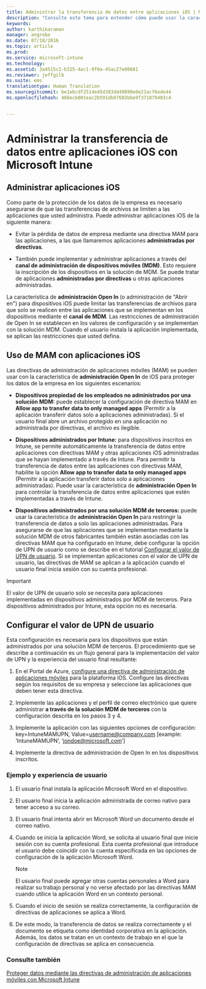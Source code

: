 ```yaml
---
title: Administrar la transferencia de datos entre aplicaciones iOS | Microsoft Intune
description: "Consulte este tema para entender cómo puede usar la característica Open In de iOS y las directivas de administración de aplicaciones móviles para administrar las transferencias de datos entre aplicaciones."
keywords: 
author: karthikaraman
manager: angrobe
ms.date: 07/18/2016
ms.topic: article
ms.prod: 
ms.service: microsoft-intune
ms.technology: 
ms.assetid: 3a4515c1-b325-4ac1-9f0a-45ac27e00681
ms.reviewer: jeffgilb
ms.suite: ems
translationtype: Human Translation
ms.sourcegitcommit: be1ebcdf2514e45d383dd49890e0e21acf6ede44
ms.openlocfilehash: 488ecb801eac2b591db87683bbe9f371879483c4


---
```


# Administrar la transferencia de datos entre aplicaciones iOS con Microsoft Intune
## Administrar aplicaciones iOS
Como parte de la protección de los datos de la empresa es necesario asegurarse de que las transferencias de archivos se limiten a las aplicaciones que usted administra.  Puede administrar aplicaciones iOS de la siguiente manera:

-   Evitar la pérdida de datos de empresa mediante una directiva MAM para las aplicaciones, a las que llamaremos aplicaciones **administradas por directivas**.

-   También puede implementar y administrar aplicaciones a través del **canal de administración de dispositivos móviles (MDM)**.  Esto requiere la inscripción de los dispositivos en la solución de MDM. Se puede tratar de aplicaciones **administradas por directivas** u otras aplicaciones administradas.

La característica de **administración Open In** (o administración de "Abrir en") para dispositivos iOS puede limitar las transferencias de archivos para que solo se realicen entre las aplicaciones que se implementan en los dispositivos mediante el **canal de MDM**. Las restricciones de administración de Open In se establecen en los valores de configuración y se implementan con la solución MDM.  Cuando el usuario instala la aplicación implementada, se aplican las restricciones que usted defina.
##  Uso de MAM con aplicaciones iOS
Las directivas de administración de aplicaciones móviles (MAM) se pueden usar con la característica de **administración Open In** de iOS para proteger los datos de la empresa en los siguientes escenarios:

-   **Dispositivos propiedad de los empleados no administrados por una solución MDM:** puede establecer la configuración de directiva MAM en **Allow app to transfer data to only managed apps** (Permitir a la aplicación transferir datos solo a aplicaciones administradas). Si el usuario final abre un archivo protegido en una aplicación no administrada por directivas, el archivo es ilegible.

-   **Dispositivos administrados por Intune:** para dispositivos inscritos en Intune, se permite automáticamente la transferencia de datos entre aplicaciones con directivas MAM y otras aplicaciones iOS administradas que se hayan implementado a través de Intune. Para permitir la transferencia de datos entre las aplicaciones con directivas MAM, habilite la opción **Allow app to transfer data to only managed apps** (Permitir a la aplicación transferir datos solo a aplicaciones administradas). Puede usar la característica de **administración Open In** para controlar la transferencia de datos entre aplicaciones que estén implementadas a través de Intune.   

-   **Dispositivos administrados por una solución MDM de terceros:** puede usar la característica de **administración Open In** para restringir la transferencia de datos a solo las aplicaciones administradas.
Para asegurarse de que las aplicaciones que se implementan mediante la solución MDM de otros fabricantes también están asociadas con las directivas MAM que ha configurado en Intune, debe configurar la opción de UPN de usuario como se describe en el tutorial [Configurar el valor de UPN de usuario](#configure-user-upn-setting).  Si se implementan aplicaciones con el valor de UPN de usuario, las directivas de MAM se aplican a la aplicación cuando el usuario final inicia sesión con su cuenta profesional.

> [!IMPORTANT]
> El valor de UPN de usuario solo se necesita para aplicaciones implementadas en dispositivos administrados por MDM de terceros.  Para dispositivos administrados por Intune, esta opción no es necesaria.

## Configurar el valor de UPN de usuario
Esta configuración es necesaria para los dispositivos que están administrados por una solución MDM de terceros. El procedimiento que se describe a continuación es un flujo general para la implementación del valor de UPN y la experiencia del usuario final resultante:


1.  En el Portal de Azure, [configure una directiva de administración de aplicaciones móviles](create-and-deploy-mobile-app-management-policies-with-microsoft-intune.md) para la plataforma iOS. Configure las directivas según los requisitos de su empresa y seleccione las aplicaciones que deben tener esta directiva.

2.  Implemente las aplicaciones y el perfil de correo electrónico que quiere administrar **a través de la solución MDM de terceros** con la configuración descrita en los pasos 3 y 4.

3.  Implemente la aplicación con las siguientes opciones de configuración: key=IntuneMAMUPN, Value=<username@company.com> [example: ‘IntuneMAMUPN’, ‘jondoe@microsoft.com’]

4.  Implemente la directiva de administración de Open In en los dispositivos inscritos.

### Ejemplo y experiencia de usuario

1.  El usuario final instala la aplicación Microsoft Word en el dispositivo.

2.  El usuario final inicia la aplicación administrada de correo nativo para tener acceso a su correo.

3.  El usuario final intenta abrir en Microsoft Word un documento desde el correo nativo.

4.  Cuando se inicia la aplicación Word, se solicita al usuario final que inicie sesión con su cuenta profesional.  Esta cuenta profesional que introduce el usuario debe coincidir con la cuenta especificada en las opciones de configuración de la aplicación Microsoft Word.

    > [!NOTE]
    > El usuario final puede agregar otras cuentas personales a Word para realizar su trabajo personal y no verse afectado por las directivas MAM cuando utilice la aplicación Word en un contexto personal.

5.  Cuando el inicio de sesión se realiza correctamente, la configuración de directivas de aplicaciones se aplica a Word.

6.  De este modo, la transferencia de datos se realiza correctamente y el documento se etiqueta como identidad corporativa en la aplicación. Además, los datos se tratan en un contexto de trabajo en el que la configuración de directivas se aplica en consecuencia.

### Consulte también
[Proteger datos mediante las directivas de administración de aplicaciones móviles con Microsoft Intune](protect-app-data-using-mobile-app-management-policies-with-microsoft-intune.md)



<!--HONumber=Jul16_HO5-->


